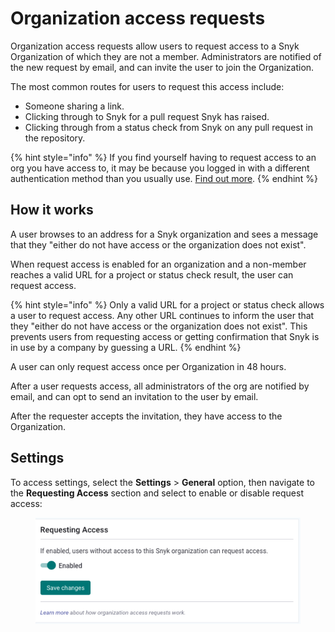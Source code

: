# Organization access requests

Organization access requests allow users to request access to a Snyk Organization of which they are not a member. Administrators are notified of the new request by email, and can invite the user to join the Organization.

The most common routes for users to request this access include:

* Someone sharing a link.
* Clicking through to Snyk for a pull request Snyk has raised.
* Clicking through from a status check from Snyk on any pull request in the repository.

{% hint style="info" %}
If you find yourself having to request access to an org you have access to, it may be because you logged in with a different authentication method than you usually use. [Find out more](https://support.snyk.io/hc/en-us/articles/360001649558-Unable-to-display-this-organization).
{% endhint %}

## How it works

A user browses to an address for a Snyk organization and sees a message that they "either do not have access or the organization does not exist".

When request access is enabled for an organization and a non-member reaches a valid URL for a project or status check result, the user can request access.

{% hint style="info" %}
Only a valid URL for a project or status check allows a user to request access. Any other URL continues to inform the user that they "either do not have access or the organization does not exist". This prevents users from requesting access or getting confirmation that Snyk is in use by a company by guessing a URL.
{% endhint %}

A user can only request access once per Organization in 48 hours.

After a user requests access, all administrators of the org are notified by email, and can opt to send an invitation to the user by email.

After the requester accepts the invitation, they have access to the Organization.

## Settings

To access settings, select the **Settings** > **General** option, then navigate to the **Requesting Access** section and select to enable or disable request access:

<figure><img src="../../../.gitbook/assets/Screenshot 2022-09-27 at 09.44.52.png" alt=""><figcaption></figcaption></figure>
